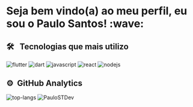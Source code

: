 <h1> Seja bem vindo(a) ao meu perfil, eu sou o Paulo Santos! :wave: </h1>

## 🛠 &nbsp; Tecnologias que mais utilizo

<img align="center" alt="flutter"
     src="https://img.shields.io/badge/Flutter-61bde8?style=for-the-badge&logo=flutter&logoColor=237acc">
     <img align="center" alt="dart"
     src="https://img.shields.io/badge/Dart-38738f?style=for-the-badge&logo=dart&logoColor=61bde8">
     <img align="center" alt="javascript"
     src="https://img.shields.io/badge/JavaScript-e3e039?style=for-the-badge&logo=javascript&logoColor=black">
     <img align="center" alt="react"
     src="https://img.shields.io/badge/React-20232A?style=for-the-badge&logo=react&logoColor=61DAFB">
     <img align="center" alt="nodejs"
     src="https://img.shields.io/badge/Node.js-43853D?style=for-the-badge&logo=node.js&logoColor=white">
     

## ⚙ &nbsp;GitHub Analytics
![top-langs]( https://github-readme-stats.vercel.app/api/top-langs?username=PauloSTDev&show_icons=true&theme=dark) <img src="https://github-readme-stats.vercel.app/api?username=PauloSTDev&show_icons=true&theme=dark" alt="PauloSTDev">
</p>  
